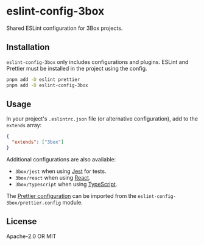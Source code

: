 # eslint-config-3box

Shared ESLint configuration for 3Box projects.

## Installation

`eslint-config-3box` only includes configurations and plugins. ESLint and Prettier must be installed in the project using the config.

```sh
pnpm add -D eslint prettier
pnpm add -D eslint-config-3box
```

## Usage

In your project's `.eslintrc.json` file (or alternative configuration), add to the `extends` array:

```json
{
  "extends": ["3box"]
}
```

Additional configurations are also available:

- `3box/jest` when using [Jest](https://jestjs.io/) for tests.
- `3box/react` when using [React](https://reactjs.org).
- `3box/typescript` when using [TypeScript](https://www.typescriptlang.org/).

The [Prettier configuration](https://prettier.io/docs/en/configuration.html) can be imported from the `eslint-config-3box/prettier.config` module.

## License

Apache-2.0 OR MIT
